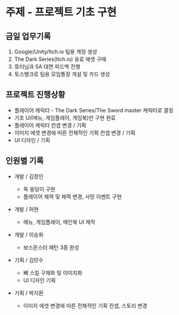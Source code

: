 # 주제 - 프로젝트 기초 구현


## 금일 업무기록

1.  Google/Unity/Itch.io 팀용 계정 생성
2.  The Dark Series(Itch.io) 유료 에셋 구매
3.  튜터님과 SA 대면 피드백 진행
4.  토스뱅크로 팀용 모임통장 개설 및 카드 생성


## 프로젝트 진행상황

* 플레이어 캐릭터 - The Dark Series/The Sword master 캐릭터로 결정
* 기초 UI(메뉴, 게임플레이, 게임북)만 구현 완료
* 플레이어 캐릭터 컨셉 변경 / 기획
* 이미지 에셋 변경에 따른 전체적인 기획 컨셉 변경 / 기획
* UI 디자인 / 기획

## 인원별 기록
* 개발 / 김정인
	* 독 웅덩이 구현
	* 플레이어 체력 및 체력 변경, 사망 이벤트 구현

* 개발 / 허현
	* 메뉴, 게임플레이, 메인북 UI 제작

* 개발 / 이승화
	* 보스몬스터 패턴 3종 완성

* 기획 / 김민수
	* 뼈 스킬 구체화 및 이미지화
	* UI 디자인 기획

* 기획 / 박지환
	* 이미지 에셋 변경에 따른 전체적인 기획 컨셉, 스토리 변경